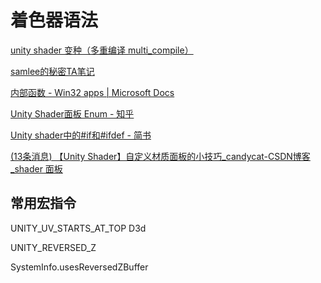 # 着色器语法

[unity shader 变种（多重编译 multi_compile）](https://www.jianshu.com/p/8750704a2f4c)

[samlee的秘密TA笔记](https://www.kdocs.cn/l/cbSqBT9pOXH5)

[内部函数 - Win32 apps | Microsoft Docs](https://docs.microsoft.com/zh-cn/windows/win32/direct3dhlsl/dx-graphics-hlsl-intrinsic-functions)

[Unity Shader面板 Enum - 知乎](https://zhuanlan.zhihu.com/p/339067416)

[Unity shader中的#if和#ifdef - 简书](https://www.jianshu.com/p/8006145bb01e)

[(13条消息) 【Unity Shader】自定义材质面板的小技巧_candycat-CSDN博客_shader 面板](https://blog.csdn.net/candycat1992/article/details/51417965)

## 常用宏指令

UNITY_UV_STARTS_AT_TOP D3d

UNITY_REVERSED_Z

SystemInfo.usesReversedZBuffer
